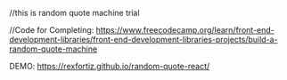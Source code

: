//this is random quote machine trial

//Code for Completing: https://www.freecodecamp.org/learn/front-end-development-libraries/front-end-development-libraries-projects/build-a-random-quote-machine

DEMO: https://rexfortiz.github.io/random-quote-react/